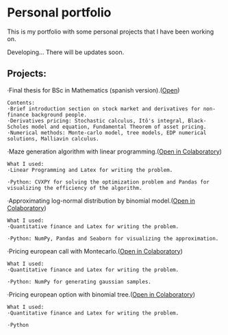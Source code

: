 # Personal portfolio
This is my portfolio with some personal projects that I have been working on.

Developing... There will be updates soon.
## Projects:
·Final thesis for BSc in Mathematics (spanish version).([Open](https://github.com/jorgelorenz/personal_portfolio/blob/main/TFG%20final.pdf))
~~~
Contents:
·Brief introduction section on stock market and derivatives for non-finance background people.
·Derivatives pricing: Stochastic calculus, Itô's integral, Black-Scholes model and equation, Fundamental Theorem of asset pricing.
·Numerical methods: Monte-carlo model, tree models, EDP numerical solutions, Malliavin calculus. 
~~~

·Maze generation algorithm with linear programming.([Open in Colaboratory](https://colab.research.google.com/drive/1X0ESau_97QNLvUhsdpZEg4a_zORWney9?usp=sharing))
~~~
What I used:
·Linear Programming and Latex for writing the problem.

·Python: CVXPY for solving the optimization problem and Pandas for visualizing the efficiency of the algorithm.
~~~

·Approximating log-normal distribution by binomial model.([Open in Colaboratory](https://colab.research.google.com/drive/1sKPsxRBTrLpTY_9qBMY5P2XkvhtLpepc?usp=sharing))
~~~
What I used:
·Quantitative finance and Latex for writing the problem.

·Python: NumPy, Pandas and Seaborn for visualizing the approximation.
~~~

·Pricing european call with Montecarlo.([Open in Colaboratory](https://colab.research.google.com/drive/1AW4opY1PghGt_sX2ysGtsAwgyT9kMgUH?usp=sharing))
~~~
What I used:
·Quantitative finance and Latex for writing the problem.

·Python: NumPy for generating gaussian samples.
~~~

·Pricing european option with binomial tree.([Open in Colaboratory](https://colab.research.google.com/drive/1EWTfCXkp4TiM3ghmd6sauk8wF6D-8rd1?usp=sharing))
~~~
What I used:
·Quantitative finance and Latex for writing the problem.

·Python
~~~
